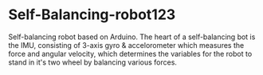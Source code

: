# Self-Balancing-robot123
Self-balancing robot based on Arduino. The heart of a self-balancing bot is the IMU, consisting of 3-axis gyro &amp; accelorometer which measures the force  and  angular velocity, which determines the variables for the robot to stand in it's two wheel by balancing various forces.
